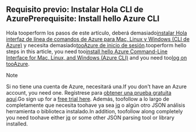 ## <a name="prerequisite-install-hello-azure-cli"></a><span data-ttu-id="2d141-101">Requisito previo: Instalar Hola CLI de Azure</span><span class="sxs-lookup"><span data-stu-id="2d141-101">Prerequisite: Install hello Azure CLI</span></span>
<span data-ttu-id="2d141-102">Hola tooperform los pasos de este artículo, deberá demasiado[instalar Hola interfaz de línea de comandos de Azure para Mac, Linux y Windows (CLI de Azure)](../articles/cli-install-nodejs.md) y necesita demasiado[tooAzure de inicio de sesión](../articles/xplat-cli-connect.md).</span><span class="sxs-lookup"><span data-stu-id="2d141-102">tooperform hello steps in this article, you need too[install hello Azure Command-Line Interface for Mac, Linux, and Windows (Azure CLI)](../articles/cli-install-nodejs.md) and you need too[log on tooAzure](../articles/xplat-cli-connect.md).</span></span> 

> [!NOTE]
> <span data-ttu-id="2d141-103">Si no tiene una cuenta de Azure, necesitará una.</span><span class="sxs-lookup"><span data-stu-id="2d141-103">If you don't have an Azure account, you need one.</span></span> <span data-ttu-id="2d141-104">Regístrese para [obtener una prueba gratuita aquí](../articles/active-directory/sign-up-organization.md).</span><span class="sxs-lookup"><span data-stu-id="2d141-104">Go sign up for a [free trial here](../articles/active-directory/sign-up-organization.md).</span></span> <span data-ttu-id="2d141-105">Además, toofollow a lo largo de completamente que necesita toohave ya sea [jq](https://stedolan.github.io/jq/) o algún otro JSON análisis herramienta o biblioteca instalado.</span><span class="sxs-lookup"><span data-stu-id="2d141-105">In addition, toofollow along completely you need toohave either [jq](https://stedolan.github.io/jq/) or some other JSON parsing tool or library installed.</span></span>
> 
> 

